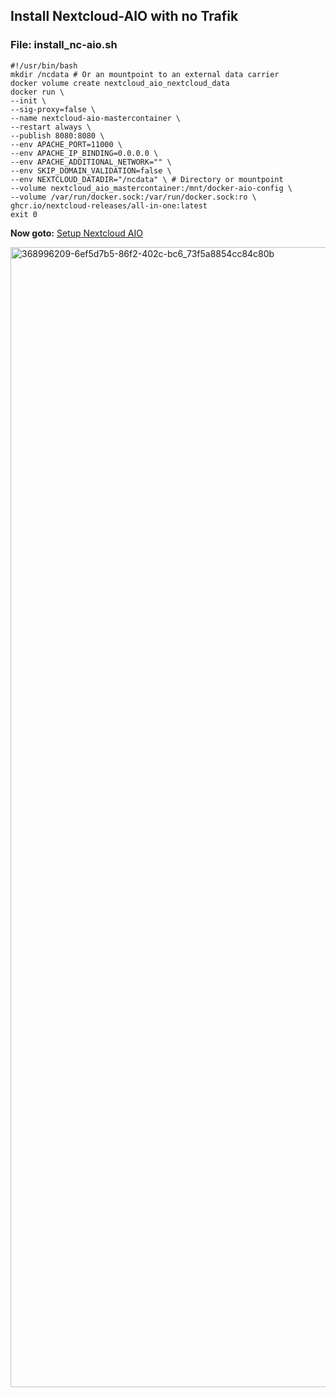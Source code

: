 ## Install Nextcloud-AIO with no Trafik

### File: install_nc-aio.sh
```
#!/usr/bin/bash
mkdir /ncdata # Or an mountpoint to an external data carrier
docker volume create nextcloud_aio_nextcloud_data
docker run \
--init \
--sig-proxy=false \
--name nextcloud-aio-mastercontainer \
--restart always \
--publish 8080:8080 \
--env APACHE_PORT=11000 \
--env APACHE_IP_BINDING=0.0.0.0 \
--env APACHE_ADDITIONAL_NETWORK="" \
--env SKIP_DOMAIN_VALIDATION=false \
--env NEXTCLOUD_DATADIR="/ncdata" \ # Directory or mountpoint
--volume nextcloud_aio_mastercontainer:/mnt/docker-aio-config \
--volume /var/run/docker.sock:/var/run/docker.sock:ro \
ghcr.io/nextcloud-releases/all-in-one:latest
exit 0
```

**Now goto:** [Setup Nextcloud AIO](https://192.168.17.55:8080)


<img width="2736" height="1824" alt="368996209-6ef5d7b5-86f2-402c-bc6_73f5a8854cc84c80b" src="https://github.com/user-attachments/assets/a53dc12c-a0df-4444-9b1f-2b00b592cbb9" />
